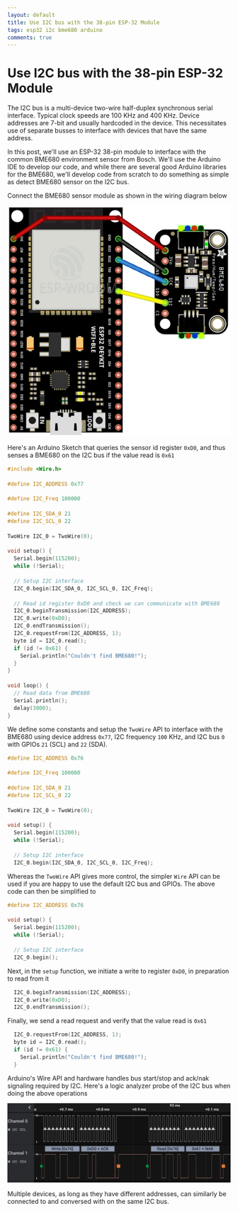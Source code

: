 ```yaml
---
layout: default
title: Use I2C bus with the 38-pin ESP-32 Module
tags: esp32 i2c bme680 arduino
comments: true
---
```

# Use I2C bus with the 38-pin ESP-32 Module

The I2C bus is a multi-device two-wire half-duplex synchronous serial interface. Typical clock speeds are 100 KHz and 400 KHz. Device addresses are 7-bit and usually hardcoded in the device. This necessitates use of separate busses to interface with devices that have the same address.

In this post, we'll use an ESP-32 38-pin module to interface with the common BME680 environment sensor from Bosch. We'll use the Arduino IDE to develop our code, and while there are several good Arduino libraries for the BME680, we'll develop code from scratch to do something as simple as detect BME680 sensor on the I2C bus.

Connect the BME680 sensor module as shown in the wiring diagram below

![Wiring Diagram](/assets/img/esp32-38-pin-bme680-i2c.png)

Here's an Arduino Sketch that queries the sensor id register `0xD0`, and thus senses a BME680 on the I2C bus if the value read is `0x61`

```c++
#include <Wire.h>

#define I2C_ADDRESS 0x77

#define I2C_Freq 100000

#define I2C_SDA_0 21
#define I2C_SCL_0 22

TwoWire I2C_0 = TwoWire(0);

void setup() {
  Serial.begin(115200);
  while (!Serial);

  // Setup I2C interface
  I2C_0.begin(I2C_SDA_0, I2C_SCL_0, I2C_Freq);

  // Read id register 0xD0 and check we can communicate with BME680
  I2C_0.beginTransmission(I2C_ADDRESS);
  I2C_0.write(0xD0);
  I2C_0.endTransmission();
  I2C_0.requestFrom(I2C_ADDRESS, 1);
  byte id = I2C_0.read();
  if (id != 0x61) {
    Serial.println("Couldn't find BME680!");
  }
}

void loop() {
  // Read data from BME680
  Serial.println();
  delay(3000);
}
```

We define some constants and setup the `TwoWire` API to interface with the BME680 using device address `0x77`, I2C frequency `100` KHz, and I2C bus `0` with GPIOs `21` (SCL) and `22` (SDA).

```c++
#define I2C_ADDRESS 0x76

#define I2C_Freq 100000

#define I2C_SDA_0 21
#define I2C_SCL_0 22

TwoWire I2C_0 = TwoWire(0);

void setup() {
  Serial.begin(115200);
  while (!Serial);

  // Setup I2C interface
  I2C_0.begin(I2C_SDA_0, I2C_SCL_0, I2C_Freq);
```

Whereas the `TwoWire` API gives more control, the simpler `Wire` API can be used if you are happy to use the default I2C bus and GPIOs. The above code can then be simplified to

```c++
#define I2C_ADDRESS 0x76

void setup() {
  Serial.begin(115200);
  while (!Serial);

  // Setup I2C interface
  I2C_0.begin();
```

Next, in the `setup` function, we initiate a write to register `0xD0`, in preparation to read from it

```c++
  I2C_0.beginTransmission(I2C_ADDRESS);
  I2C_0.write(0xD0);
  I2C_0.endTransmission();
```

Finally, we send a read request and verify that the value read is `0x61`

```c++
  I2C_0.requestFrom(I2C_ADDRESS, 1);
  byte id = I2C_0.read();
  if (id != 0x61) {
    Serial.println("Couldn't find BME680!");
  }
```

Arduino's Wire API and hardware handles bus start/stop and ack/nak signaling required by I2C.  Here's a logic analyzer probe of the I2C bus when doing the above operations

![I2C bus analysis](/assets/img/esp32-arduino-bme680-i2c.png)

Multiple devices, as long as they have different addresses, can similarly be connected to and conversed with on the same I2C bus.
